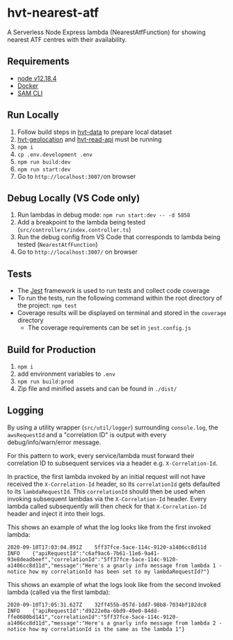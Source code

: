 # hvt-nearest-atf

A Serverless Node Express lambda (NearestAtfFunction) for showing nearest ATF centres with their availability.


## Requirements

- [node v12.18.4](https://nodejs.org/en/download/releases/)
- [Docker](https://www.docker.com/get-started)
- [SAM CLI](https://docs.aws.amazon.com/serverless-application-model/latest/developerguide/serverless-sam-cli-install.html)


## Run Locally

1. Follow build steps in [hvt-data](https://gitlab.motdev.org.uk/hvtesting/hvt-data/) to prepare local dataset
1. [hvt-geolocation]() and [hvt-read-api](https://gitlab.motdev.org.uk/hvtesting/hvt-read-api/) must be running
1. `npm i`
1. `cp .env.development .env`
1. `npm run build:dev`
1. `npm run start:dev`
1. Go to `http://localhost:3007/`on browser


## Debug Locally (VS Code only)

1. Run lambdas in debug mode: `npm run start:dev -- -d 5858`
1. Add a breakpoint to the lambda being tested (`src/controllers/index.controller.ts`)
1. Run the debug config from VS Code that corresponds to lambda being tested (`NearestAtfFunction`)
1. Go to `http://localhost:3007/` on browser


## Tests

- The [Jest](https://jestjs.io/) framework is used to run tests and collect code coverage
- To run the tests, run the following command within the root directory of the project: `npm test`
- Coverage results will be displayed on terminal and stored in the `coverage` directory
    - The coverage requirements can be set in `jest.config.js`


## Build for Production

1. `npm i`
1. add environment variables to `.env`
1. `npm run build:prod`
1.  Zip file and minified assets and can be found in `./dist/`


## Logging

By using a utility wrapper (`src/util/logger`) surrounding `console.log`, the `awsRequestId` and a "correlation ID" is output with every debug/info/warn/error message.

For this pattern to work, every service/lambda must forward their correlation ID to subsequent services via a header e.g. `X-Correlation-Id`. 

In practice, the first lambda invoked by an initial request will not have received the `X-Correlation-Id` header, so its `correlationId` gets defaulted to its `lambdaRequestId`.
This `correlationId` should then be used when invoking subsequent lambdas via the `X-Correlation-Id` header.
Every lambda called subsequently will then check for that `X-Correlation-Id` header and inject it into their logs.

This shows an example of what the log looks like from the first invoked lambda:
```
2020-09-10T17:03:04.891Z	5ff37fce-5ace-114c-9120-a1406cc8d11d	INFO	{"apiRequestId":"c6af9ac6-7b61-11e6-9a41-93e8deadbeef","correlationId":"5ff37fce-5ace-114c-9120-a1406cc8d11d","message":"Here's a gnarly info message from lambda 1 - notice how my correlationId has been set to my lambdaRequestId?"}
```
This shows an example of what the logs look like from the second invoked lambda (called via the first lambda):
```
2020-09-10T17:05:31.627Z	32ff455b-057d-1dd7-98b8-7034bf182dc8	INFO	{"apiRequestId":"d9222e0a-6bd9-49e0-84dd-ffe0680bd141","correlationId":"5ff37fce-5ace-114c-9120-a1406cc8d11d","message":"Here's a gnarly info message from lambda 2 - notice how my correlationId is the same as the lambda 1"}
```
